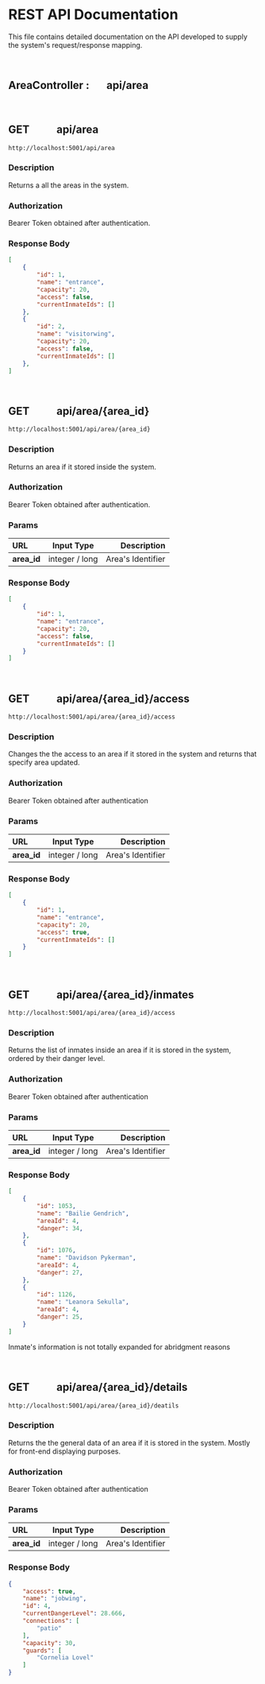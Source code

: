 # **REST API Documentation**

This file contains detailed documentation on the API developed to supply the system's request/response mapping.

<br/>

## **AreaController : &nbsp;&nbsp;&nbsp;&nbsp;&nbsp; api/area**

<br/>

## **GET** &nbsp;&nbsp;&nbsp;&nbsp;&nbsp;&nbsp;&nbsp;&nbsp;&nbsp; api/area

```
http://localhost:5001/api/area
```

### **Description**

Returns a all the areas in the system.

### **Authorization**

Bearer Token obtained after authentication.

### **Response Body**

```json
[
    {
        "id": 1,
        "name": "entrance",
        "capacity": 20,
        "access": false,
        "currentInmateIds": []
    },
    {
        "id": 2,
        "name": "visitorwing",
        "capacity": 20,
        "access": false,
        "currentInmateIds": []
    },
]
```

<br/>

## **GET** &nbsp;&nbsp;&nbsp;&nbsp;&nbsp;&nbsp;&nbsp;&nbsp;&nbsp; api/area/{area_id}

```
http://localhost:5001/api/area/{area_id}
```

### **Description**

Returns an area if it stored inside the system.

### **Authorization**

Bearer Token obtained after authentication.

### **Params**

| URL         |   Input Type   |       Description |
| :---------- | :------------: | ----------------: |
| **area_id** | integer / long | Area's Identifier |

### **Response Body**

```json
[
    {
        "id": 1,
        "name": "entrance",
        "capacity": 20,
        "access": false,
        "currentInmateIds": []
    }
]
```

<br/>

## **GET** &nbsp;&nbsp;&nbsp;&nbsp;&nbsp;&nbsp;&nbsp;&nbsp;&nbsp; api/area/{area_id}/access

```
http://localhost:5001/api/area/{area_id}/access
```

### **Description**

Changes the the access to an area if it stored in the system and returns that specify area updated.

### **Authorization**

Bearer Token obtained after authentication

### **Params**

| URL         |   Input Type   |       Description |
| :---------- | :------------: | ----------------: |
| **area_id** | integer / long | Area's Identifier |

### **Response Body**

```json
[
    {
        "id": 1,
        "name": "entrance",
        "capacity": 20,
        "access": true,
        "currentInmateIds": []
    }
]
```

<br/>

## **GET** &nbsp;&nbsp;&nbsp;&nbsp;&nbsp;&nbsp;&nbsp;&nbsp;&nbsp; api/area/{area_id}/inmates

```
http://localhost:5001/api/area/{area_id}/access
```

### **Description**

Returns the list of inmates inside an area if it is stored in the system, ordered by their danger level.

### **Authorization**

Bearer Token obtained after authentication

### **Params**

| URL         |   Input Type   |       Description |
| :---------- | :------------: | ----------------: |
| **area_id** | integer / long | Area's Identifier |

### **Response Body**

```json
[
    {
        "id": 1053,
        "name": "Bailie Gendrich",
        "areaId": 4,
        "danger": 34,
    },
    {
        "id": 1076,
        "name": "Davidson Pykerman",
        "areaId": 4,
        "danger": 27,
    },
    {
        "id": 1126,
        "name": "Leanora Sekulla",
        "areaId": 4,
        "danger": 25,
    }
]
```

Inmate's information is not totally expanded for abridgment reasons

<br/>



## **GET** &nbsp;&nbsp;&nbsp;&nbsp;&nbsp;&nbsp;&nbsp;&nbsp;&nbsp; api/area/{area_id}/details

```
http://localhost:5001/api/area/{area_id}/deatils
```

### **Description**

Returns the the general data of an area if it is stored in the system. Mostly for front-end displaying purposes.

### **Authorization**

Bearer Token obtained after authentication

### **Params**

| URL         |   Input Type   |       Description |
| :---------- | :------------: | ----------------: |
| **area_id** | integer / long | Area's Identifier |

### **Response Body**

```json
{
    "access": true,
    "name": "jobwing",
    "id": 4,
    "currentDangerLevel": 28.666,
    "connections": [
        "patio"
    ],
    "capacity": 30,
    "guards": [
        "Cornelia Lovel"
    ]
}
```

<br/>

<br/>